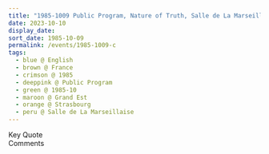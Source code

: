 ```yaml
---
title: "1985-1009 Public Program, Nature of Truth, Salle de La Marseillaise, Palais des Fetes, 34 Boulevard Clemenceau, Strasbourg, Grand Est, France"
date: 2023-10-10
display_date: 
sort_date: 1985-10-09
permalink: /events/1985-1009-c
tags:
  - blue @ English
  - brown @ France
  - crimson @ 1985
  - deeppink @ Public Program
  - green @ 1985-10
  - maroon @ Grand Est
  - orange @ Strasbourg
  - peru @ Salle de La Marseillaise
---
```


<wave-list>
  <list-title color="green" width="75">Key Quote</list-title>
  <list-item color="BlanchedAlmond"  width="200"></list-item>
  <list-item color="Lavender"></list-item>
  <list-item color="BlanchedAlmond"></list-item>
</wave-list>

<br>

<wave-list>
  <list-title color="green" width="75">Comments</list-title>
  <list-item color="BlanchedAlmond"  width="200"></list-item>
  <list-item color="Lavender"></list-item>
  <list-item color="BlanchedAlmond"></list-item>
</wave-list>